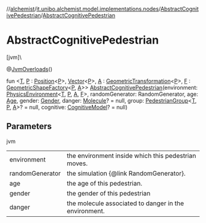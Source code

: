 //[alchemist](../../../index.md)/[it.unibo.alchemist.model.implementations.nodes](../index.md)/[AbstractCognitivePedestrian](index.md)/[AbstractCognitivePedestrian](-abstract-cognitive-pedestrian.md)

# AbstractCognitivePedestrian

[jvm]\

@[JvmOverloads](https://kotlinlang.org/api/latest/jvm/stdlib/kotlin.jvm/-jvm-overloads/index.html)()

fun <[T](index.md), [P](index.md) : [Position](../../it.unibo.alchemist.model.interfaces/-position/index.md)<[P](index.md)>, [Vector](../../it.unibo.alchemist.model.interfaces.geometry/-vector/index.md)<[P](index.md)>, [A](index.md) : [GeometricTransformation](../../it.unibo.alchemist.model.interfaces.geometry/-geometric-transformation/index.md)<[P](index.md)>, [F](index.md) : [GeometricShapeFactory](../../it.unibo.alchemist.model.interfaces.geometry/-geometric-shape-factory/index.md)<[P](index.md), [A](index.md)>> [AbstractCognitivePedestrian](-abstract-cognitive-pedestrian.md)(environment: [PhysicsEnvironment](../../it.unibo.alchemist.model.interfaces.environments/-physics-environment/index.md)<[T](index.md), [P](index.md), [A](index.md), [F](index.md)>, randomGenerator: RandomGenerator, age: [Age](../../it.unibo.alchemist.model.cognitiveagents.impact.individual/-age/index.md), gender: [Gender](../../it.unibo.alchemist.model.cognitiveagents.impact.individual/-gender/index.md), danger: [Molecule](../../it.unibo.alchemist.model.interfaces/-molecule/index.md)? = null, group: [PedestrianGroup](../../it.unibo.alchemist.model.interfaces/-pedestrian-group/index.md)<[T](index.md), [P](index.md), [A](index.md)>? = null, cognitive: [CognitiveModel](../../it.unibo.alchemist.model.cognitiveagents/-cognitive-model/index.md)? = null)

## Parameters

jvm

| | |
|---|---|
| environment | the environment inside which this pedestrian moves. |
| randomGenerator | the simulation {@link RandomGenerator}. |
| age | the age of this pedestrian. |
| gender | the gender of this pedestrian |
| danger | the molecule associated to danger in the environment. |
